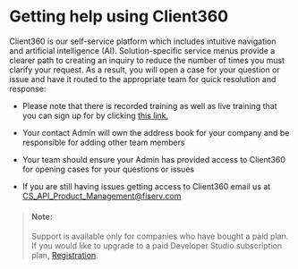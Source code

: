 # Getting help using Client360

Client360 is our self-service platform which includes intuitive navigation and artificial intelligence (AI). Solution-specific service menus provide a clearer path to creating an inquiry to reduce the number of times you must clarify your request. As a result, you will open a case for your question or issue and have it routed to the appropriate team for quick resolution and response:

* Please note that there is recorded training as well as live training that you can sign up for by clicking <a href="https://virtualtrainer.fiservapps.com/TrainGuides/Client360/Content/client/gs-training.htm?tocpath=Get%20started%7C_____1" >this link.</a> 


* Your contact Admin will own the address book for your company and be responsible for adding other team members

* Your team should ensure your Admin has provided access to Client360 for opening cases for your questions or issues

* If you are still having issues getting access to Client360 email us at CS_API_Product_Management@fiserv.com


> #### Note: 
>
> Support is available only for companies who have bought a paid plan. If you would like to upgrade to a paid Developer Studio subscription plan, [Registration](?path=docs/gettingstarted/registration.md).
